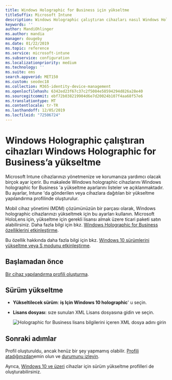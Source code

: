 ```yaml
---
title: Windows Holographic for Business için yükseltme
titleSuffix: Microsoft Intune
description: Windows Holographic çalıştıran cihazları nasıl Windows Holographic for Business’a yükselteceğinizi öğrenin
keywords: ''
author: MandiOhlinger
ms.author: mandia
manager: dougeby
ms.date: 01/22/2019
ms.topic: reference
ms.service: microsoft-intune
ms.subservice: configuration
ms.localizationpriority: medium
ms.technology: ''
ms.suite: ems
search.appverid: MET150
ms.custom: seodec18
ms.collection: M365-identity-device-management
ms.openlocfilehash: 6342ed23f67c37c2f5084e58594294d826a28e40
ms.sourcegitcommit: ebf72b038219904d6e7d20024b107f4aa68f57e6
ms.translationtype: MT
ms.contentlocale: tr-TR
ms.lasthandoff: 12/05/2019
ms.locfileid: "72506724"
---
```

# <a name="upgrade-devices-running-windows-holographic-to-windows-holographic-for-business"></a>Windows Holographic çalıştıran cihazları Windows Holographic for Business’a yükseltme

Microsoft Intune cihazlarınızı yönetmenize ve korumanıza yardımcı olacak birçok ayar içerir. Bu makalede Windows holographic cihazlarını Windows holographic for Business 'a yükseltme ayarlarını listeler ve açıklanmaktadır. Bu ayarlar, Intune 'da gönderilen veya cihazlara dağıtılan bir yükseltme yapılandırma profilinde oluşturulur.

Mobil cihaz yönetimi (MDM) çözümünüzün bir parçası olarak, Windows holographic cihazlarınızı yükseltmek için bu ayarları kullanın. Microsoft HoloLens için, yükseltme için gerekli lisansı almak üzere ticari paketi satın alabilirsiniz. Daha fazla bilgi için bkz. [Windows Holographic for Business özelliklerini etkinleştirme](https://docs.microsoft.com/hololens/hololens1-upgrade-enterprise).

Bu özellik hakkında daha fazla bilgi için bkz. [Windows 10 sürümlerini yükseltme veya S modunu etkinleştirme](../edition-upgrade-configure-windows-10.md).

## <a name="before-you-begin"></a>Başlamadan önce

[Bir cihaz yapılandırma profili oluşturma](edition-upgrade-configure-windows-10.md#create-the-profile).

## <a name="edition-upgrade"></a>Sürüm yükseltme

- **Yükseltilecek sürüm**: **iş Için Windows 10 holographic**' u seçin.
- **Lisans dosyası**: sıze sunulan XML Lisans dosyasına gidin ve seçin.

  ![Holographic for Business lisans bilgilerini içeren XML dosya adını girin](./media/holographic-upgrade/Holographic-edition-upgrade.png)
 
## <a name="next-steps"></a>Sonraki adımlar

Profil oluşturuldu, ancak henüz bir şey yapmamış olabilir. [Profili atadığınızdan](device-profile-assign.md)emin olun ve [durumunu izleyin](../device-profile-monitor.md).

Ayrıca, [Windows 10 ve üzeri](edition-upgrade-windows-settings.md) cihazlar için sürüm yükseltme profilleri de oluşturabilirsiniz.
